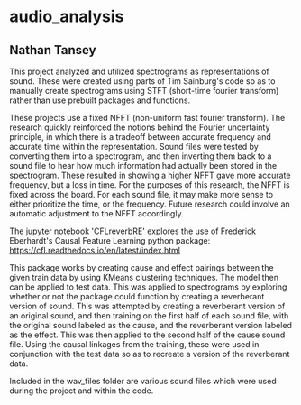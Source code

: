 # audio_analysis
## Nathan Tansey

This project analyzed and utilized spectrograms as representations of sound. These were created using parts of Tim Sainburg's code so as to manually create spectrograms using STFT (short-time fourier transform) rather than use prebuilt packages and functions.

These projects use a fixed NFFT (non-uniform fast fourier transform). The research quickly reinforced the notions behind the Fourier uncertainty principle, in which there is a tradeoff between accurate frequency and accurate time within the representation. Sound files were tested by converting them into a spectrogram, and then inverting them back to a sound file to hear how much information had actually been stored in the spectrogram. These resulted in showing a higher NFFT gave more accurate frequency, but a loss in time. For the purposes of this research, the NFFT is fixed across the board. For each sound file, it may make more sense to either prioritize the time, or the frequency. Future research could involve an automatic adjustment to the NFFT accordingly.

The jupyter notebook 'CFLreverbRE' explores the use of Frederick Eberhardt's Causal Feature Learning python package: https://cfl.readthedocs.io/en/latest/index.html

This package works by creating cause and effect pairings between the given train data by using KMeans clustering techniques. The model then can be applied to test data. This was applied to spectrograms by exploring whether or not the package could function by creating a reverberant version of sound. This was attempted by creating a reverberant version of an original sound, and then training on the first half of each sound file, with the original sound labeled as the cause, and the reverberant version labeled as the effect. This was then applied to the second half of the cause sound file. Using the causal linkages from the training, these were used in conjunction with the test data so as to recreate a version of the reverberant data.

Included in the wav_files folder are various sound files which were used during the project and within the code.
